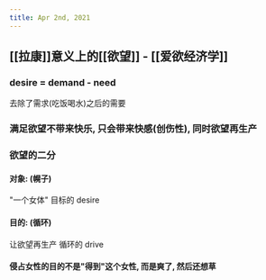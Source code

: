 ```yaml
---
title: Apr 2nd, 2021
---
```


## [[拉康]]意义上的[[欲望]] - [[爱欲经济学]]
### desire = demand - need
去除了需求(吃饭喝水)之后的需要
### 满足欲望不带来快乐, 只会带来快感(创伤性), 同时欲望再生产
### 欲望的二分
#### 对象: (幌子)
"一个女体"
目标的 desire
#### 目的: (循环)
让欲望再生产
循环的 drive
#### 侵占女性的目的不是"得到"这个女性, 而是爽了, 然后还想草

